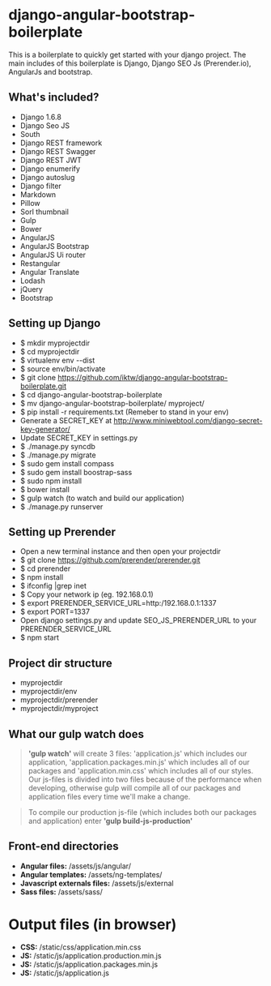 django-angular-bootstrap-boilerplate
====================================

This is a boilerplate to quickly get started with your django project. The main includes of this boilerplate is Django, Django SEO Js (Prerender.io), AngularJs and bootstrap.

What's included?
-
* Django 1.6.8
* Django Seo JS
* South
* Django REST framework
* Django REST Swagger
* Django REST JWT
* Django enumerify
* Django autoslug
* Django filter
* Markdown
* Pillow
* Sorl thumbnail
* Gulp
* Bower
* AngularJS
* AngularJS Bootstrap
* AngularJS Ui router
* Restangular
* Angular Translate
* Lodash
* jQuery
* Bootstrap

Setting up Django
-
* $ mkdir myprojectdir
* $ cd myprojectdir
* $ virtualenv env --dist
* $ source env/bin/activate
* $ git clone https://github.com/iktw/django-angular-bootstrap-boilerplate.git
* $ cd django-angular-bootstrap-boilerplate
* $ mv django-angular-bootstrap-boilerplate/ myproject/
* $ pip install -r requirements.txt (Remeber to stand in your env)
* Generate a SECRET_KEY at http://www.miniwebtool.com/django-secret-key-generator/
* Update SECRET_KEY in settings.py
* $ ./manage.py syncdb
* $ ./manage.py migrate
* $ sudo gem install compass
* $ sudo gem install boostrap-sass
* $ sudo npm install
* $ bower install
* $ gulp watch (to watch and build our application)
* $ ./manage.py runserver

Setting up Prerender
-
* Open a new terminal instance and then open your projectdir
* $ git clone https://github.com/prerender/prerender.git
* $ cd prerender
* $ npm install
* $ ifconfig |grep inet
* $ Copy your network ip (eg. 192.168.0.1)
* $ export PRERENDER_SERVICE_URL=http:/192.168.0.1:1337
* $ export PORT=1337
* Open django settings.py and update SEO_JS_PRERENDER_URL to your PRERENDER_SERVICE_URL
* $ npm start

Project dir structure
-
* myprojectdir
* myprojectdir/env
* myprojectdir/prerender
* myprojectdir/myproject

What our gulp watch does
-
> **'gulp watch'** will create 3 files: 'application.js' which includes our application, 'application.packages.min.js' which includes all of our packages and 'application.min.css' which includes all of our styles. Our js-files is divided into two files because of the performance when developing, otherwise gulp will compile all of our packages and application files every time we'll make a change.

> To compile our production js-file (which includes both our packages and application) enter **'gulp build-js-production'**

Front-end directories
-
* **Angular files:** /assets/js/angular/
* **Angular templates:** /assets/ng-templates/
* **Javascript externals files:** /assets/js/external
* **Sass files:** /assets/sass/

Output files (in browser)
====================================
* **CSS:** /static/css/application.min.css
* **JS:** /static/js/application.production.min.js
* **JS:** /static/js/application.packages.min.js
* **JS:** /static/js/application.js
